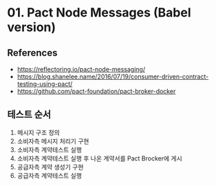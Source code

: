 # 01. Pact Node Messages (Babel version)

## References

- https://reflectoring.io/pact-node-messaging/
- https://blog.shanelee.name/2016/07/19/consumer-driven-contract-testing-using-pact/
- https://github.com/pact-foundation/pact-broker-docker

## 테스트 순서

1. 메시지 구조 정의
2. 소비자측 메시지 처리기 구현
3. 소비자측 계약테스트 실행
4. 소비자측 계약테스트 실행 후 나온 계약서를 Pact Brocker에 게시
5. 공급자측 계약 생성기 구현
6. 공급자측 계약테스트 실행
